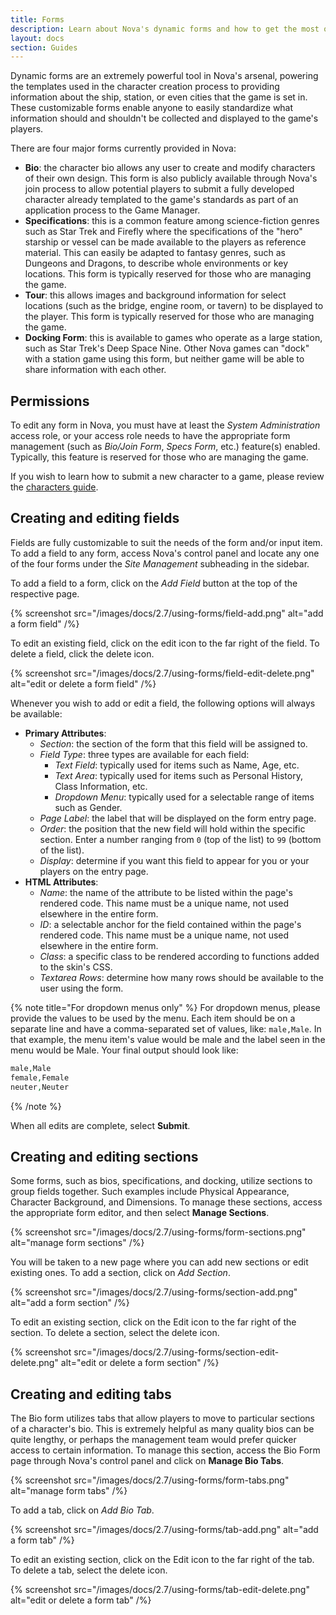 ```yaml
---
title: Forms
description: Learn about Nova's dynamic forms and how to get the most out of them.
layout: docs
section: Guides
---
```


Dynamic forms are an extremely powerful tool in Nova's arsenal, powering the templates used in the character creation process to providing information about the ship, station, or even cities that the game is set in. These customizable forms enable anyone to easily standardize what information should and shouldn't be collected and displayed to the game's players.

There are four major forms currently provided in Nova:

- **Bio**: the character bio allows any user to create and modify characters of their own design. This form is also publicly available through Nova's join process to allow potential players to submit a fully developed character already templated to the game's standards as part of an application process to the Game Manager.
- **Specifications**: this is a common feature among science-fiction genres such as Star Trek and Firefly where the specifications of the "hero" starship or vessel can be made available to the players as reference material. This can easily be adapted to fantasy genres, such as Dungeons and Dragons, to describe whole environments or key locations. This form is typically reserved for those who are managing the game.
- **Tour**: this allows images and background information for select locations (such as the bridge, engine room, or tavern) to be displayed to the player. This form is typically reserved for those who are managing the game.
- **Docking Form**: this is available to games who operate as a large station, such as Star Trek's Deep Space Nine. Other Nova games can "dock" with a station game using this form, but neither game will be able to share information with each other.

## Permissions

To edit any form in Nova, you must have at least the *System Administration* access role, or your access role needs to have the appropriate form management (such as *Bio/Join Form*, *Specs Form*, etc.) feature(s) enabled. Typically, this feature is reserved for those who are managing the game.

If you wish to learn how to submit a new character to a game, please review the [characters guide](/docs/2.7/guides/characters).

## Creating and editing fields

Fields are fully customizable to suit the needs of the form and/or input item. To add a field to any form, access Nova's control panel and locate any one of the four forms under the *Site Management* subheading in the sidebar.

To add a field to a form, click on the *Add Field* button at the top of the respective page.

{% screenshot src="/images/docs/2.7/using-forms/field-add.png" alt="add a form field" /%}

To edit an existing field, click on the edit icon to the far right of the field. To delete a field, click the delete icon.

{% screenshot src="/images/docs/2.7/using-forms/field-edit-delete.png" alt="edit or delete a form field" /%}

Whenever you wish to add or edit a field, the following options will always be available:

- **Primary Attributes**:
  - *Section*: the section of the form that this field will be assigned to.
  - *Field Type*: three types are available for each field:
    - *Text Field*: typically used for items such as Name, Age, etc.
    - *Text Area*: typically used for items such as Personal History, Class Information, etc.
    - *Dropdown Menu*: typically used for a selectable range of items such as Gender.
  - *Page Label*: the label that will be displayed on the form entry page.
  - *Order*: the position that the new field will hold within the specific section. Enter a number ranging from `0` (top of the list) to `99` (bottom of the list).
  - *Display*: determine if you want this field to appear for you or your players on the entry page.
- **HTML Attributes**:
  - *Name*: the name of the attribute to be listed within the page's rendered code. This name must be a unique name, not used elsewhere in the entire form.
  - *ID*: a selectable anchor for the field contained within the page's rendered code. This name must be a unique name, not used elsewhere in the entire form.
  - *Class*: a specific class to be rendered according to functions added to the skin's CSS.
  - *Textarea Rows*: determine how many rows should be available to the user using the form.

{% note title="For dropdown menus only" %}
For dropdown menus, please provide the values to be used by the menu. Each item should be on a separate line and have a comma-separated set of values, like: `male,Male`. In that example, the menu item's value would be male and the label seen in the menu would be Male. Your final output should look like:

```php
male,Male
female,Female
neuter,Neuter
```
{% /note %}

When all edits are complete, select **Submit**.

## Creating and editing sections

Some forms, such as bios, specifications, and docking, utilize sections to group fields together. Such examples include Physical Appearance, Character Background, and Dimensions. To manage these sections, access the appropriate form editor, and then select **Manage Sections**.

{% screenshot src="/images/docs/2.7/using-forms/form-sections.png" alt="manage form sections" /%}

You will be taken to a new page where you can add new sections or edit existing ones. To add a section, click on *Add Section*.

{% screenshot src="/images/docs/2.7/using-forms/section-add.png" alt="add a form section" /%}

To edit an existing section, click on the Edit icon to the far right of the section. To delete a section, select the delete icon.

{% screenshot src="/images/docs/2.7/using-forms/section-edit-delete.png" alt="edit or delete a form section" /%}

## Creating and editing tabs

The Bio form utilizes tabs that allow players to move to particular sections of a character's bio. This is extremely helpful as many quality bios can be quite lengthy, or perhaps the management team would prefer quicker access to certain information. To manage this section, access the Bio Form page through Nova's control panel and click on **Manage Bio Tabs**.

{% screenshot src="/images/docs/2.7/using-forms/form-tabs.png" alt="manage form tabs" /%}

To add a tab, click on *Add Bio Tab*.

{% screenshot src="/images/docs/2.7/using-forms/tab-add.png" alt="add a form tab" /%}

To edit an existing section, click on the Edit icon to the far right of the tab. To delete a tab, select the delete icon.

{% screenshot src="/images/docs/2.7/using-forms/tab-edit-delete.png" alt="edit or delete a form tab" /%}
